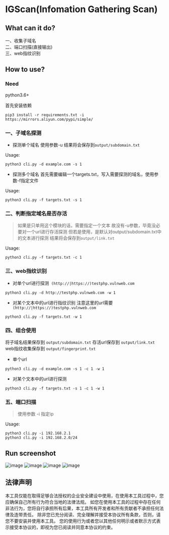 # IGScan(Infomation Gathering Scan)
## What can it do? 
一、收集子域名
<br/>
二、端口扫描(直接输出)
<br/>
三、web指纹识别

## How to use?
### Need
python3.6+
<br>

首先安装依赖
```
pip3 install -r requirements.txt -i  https://mirrors.aliyun.com/pypi/simple/
```
### 一、子域名探测
- 探测单个域名 使用参数-u
结果将会保存到`output/subdomain.txt`

Usage:
```
python3 cli.py -d example.com -s 1
```
- 探测多个域名
首先需要编辑一个targets.txt，写入需要探测的域名，使用参数-f指定文件

Usage: 
```
python3 cli.py -f targets.txt -s 1
```
### 二、判断指定域名是否存活
>如果是只单用这个模块的话，需要指定一个文本
故没有-u参数，毕竟没必要对一个url进行存活探测
但若是使用，是默认对output/subdomain.txt中的文本进行探测
结果将会保存到`output/link.txt`

Usage: 
```
python3 cli.py -f targets.txt -c 1 
```

### 三、web指纹识别
- 对单个url进行探测` (http://|https://)testphp.vulnweb.com`
```
python3 cli.py -d http://testphp.vulnweb.com -w 1
```
- 对某个文本中的url进行指纹识别
注意这里的url需要` (http://|https://)testphp.vulnweb.com`
```
python3 cli.py -f targets.txt -w 1 
```
### 四、组合使用
将子域名结果保存到
`output/subdomain.txt`
存活url保存到
`output/link.txt`
web指纹收集保存到
`output/fingerprint.txt`
- 单个url
```
python3 cli.py -d example.com -s 1 -c 1 -w 1
```
- 对某个文本中的url进行探测
```
python3 cli.py -f targets.txt -s 1 -c 1 -w 1
```

### 五、端口扫描

>使用参数 -i 指定ip

Usage:
```
python3 cli.py -i 192.168.2.1
python3 cli.py -i 192.168.2.0/24
```


## Run screenshot
![image](https://github.com/ro4lsc/IGScan/blob/master/Image/screenshot-1.png)
![image](https://github.com/ro4lsc/IGScan/blob/master/Image/screenshot-2.png)
![image](https://github.com/ro4lsc/IGScan/blob/master/Image/screenshot-3.png)
![image](https://github.com/ro4lsc/IGScan/blob/master/Image/screenshot-4.png)

## 法律声明
本工具仅能在取得足够合法授权的企业安全建设中使用，在使用本工具过程中，您应确保自己所有行为符合当地的法律法规。 如您在使用本工具的过程中存在任何非法行为，您将自行承担所有后果，本工具所有开发者和所有贡献者不承担任何法律及连带责任。 除非您已充分阅读、完全理解并接受本协议所有条款，否则，请您不要安装并使用本工具。 您的使用行为或者您以其他任何明示或者默示方式表示接受本协议的，即视为您已阅读并同意本协议的约束。
